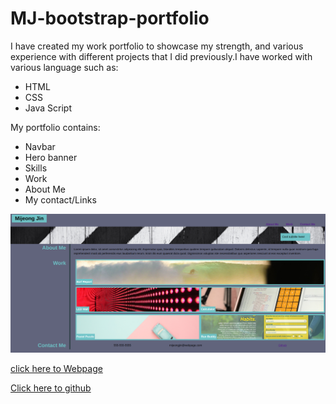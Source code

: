 # MJ-bootstrap-portfolio

I have created my work portfolio to showcase my strength, and various experience with different projects that I did previously.I have worked with various language such as:
- HTML
- CSS
- Java Script

My portfolio contains:
- Navbar
- Hero banner
- Skills
- Work
- About Me
- My contact/Links

![screenshot](./images/screencapture-127-0-0-1-5500-MJ-Portfolio-MJ-portfolio-web-index-html-2023-10-31-23_20_49.png)

[click here to Webpage]()

[Click here to github](https://github.com/Salala1005/MJ-bootstrap-portfolio)


